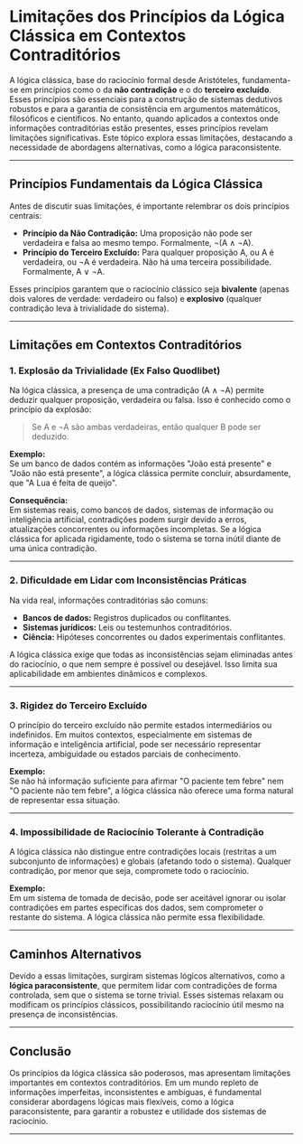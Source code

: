 
# Limitações dos Princípios da Lógica Clássica em Contextos Contraditórios

A lógica clássica, base do raciocínio formal desde Aristóteles, fundamenta-se em princípios como o da **não contradição** e o do **terceiro excluído**. Esses princípios são essenciais para a construção de sistemas dedutivos robustos e para a garantia de consistência em argumentos matemáticos, filosóficos e científicos. No entanto, quando aplicados a contextos onde informações contraditórias estão presentes, esses princípios revelam limitações significativas. Este tópico explora essas limitações, destacando a necessidade de abordagens alternativas, como a lógica paraconsistente.

---

## Princípios Fundamentais da Lógica Clássica

Antes de discutir suas limitações, é importante relembrar os dois princípios centrais:

- **Princípio da Não Contradição:** Uma proposição não pode ser verdadeira e falsa ao mesmo tempo. Formalmente, ¬(A ∧ ¬A).
- **Princípio do Terceiro Excluído:** Para qualquer proposição A, ou A é verdadeira, ou ¬A é verdadeira. Não há uma terceira possibilidade. Formalmente, A ∨ ¬A.

Esses princípios garantem que o raciocínio clássico seja **bivalente** (apenas dois valores de verdade: verdadeiro ou falso) e **explosivo** (qualquer contradição leva à trivialidade do sistema).

---

## Limitações em Contextos Contraditórios

### 1. **Explosão da Trivialidade (Ex Falso Quodlibet)**

Na lógica clássica, a presença de uma contradição (A ∧ ¬A) permite deduzir qualquer proposição, verdadeira ou falsa. Isso é conhecido como o princípio da explosão:

> Se A e ¬A são ambas verdadeiras, então qualquer B pode ser deduzido.

**Exemplo:**  
Se um banco de dados contém as informações "João está presente" e "João não está presente", a lógica clássica permite concluir, absurdamente, que "A Lua é feita de queijo".

**Consequência:**  
Em sistemas reais, como bancos de dados, sistemas de informação ou inteligência artificial, contradições podem surgir devido a erros, atualizações concorrentes ou informações incompletas. Se a lógica clássica for aplicada rigidamente, todo o sistema se torna inútil diante de uma única contradição.

---

### 2. **Dificuldade em Lidar com Inconsistências Práticas**

Na vida real, informações contraditórias são comuns:

- **Bancos de dados:** Registros duplicados ou conflitantes.
- **Sistemas jurídicos:** Leis ou testemunhos contraditórios.
- **Ciência:** Hipóteses concorrentes ou dados experimentais conflitantes.

A lógica clássica exige que todas as inconsistências sejam eliminadas antes do raciocínio, o que nem sempre é possível ou desejável. Isso limita sua aplicabilidade em ambientes dinâmicos e complexos.

---

### 3. **Rigidez do Terceiro Excluído**

O princípio do terceiro excluído não permite estados intermediários ou indefinidos. Em muitos contextos, especialmente em sistemas de informação e inteligência artificial, pode ser necessário representar incerteza, ambiguidade ou estados parciais de conhecimento.

**Exemplo:**  
Se não há informação suficiente para afirmar "O paciente tem febre" nem "O paciente não tem febre", a lógica clássica não oferece uma forma natural de representar essa situação.

---

### 4. **Impossibilidade de Raciocínio Tolerante à Contradição**

A lógica clássica não distingue entre contradições locais (restritas a um subconjunto de informações) e globais (afetando todo o sistema). Qualquer contradição, por menor que seja, compromete todo o raciocínio.

**Exemplo:**  
Em um sistema de tomada de decisão, pode ser aceitável ignorar ou isolar contradições em partes específicas dos dados, sem comprometer o restante do sistema. A lógica clássica não permite essa flexibilidade.

---

## Caminhos Alternativos

Devido a essas limitações, surgiram sistemas lógicos alternativos, como a **lógica paraconsistente**, que permitem lidar com contradições de forma controlada, sem que o sistema se torne trivial. Esses sistemas relaxam ou modificam os princípios clássicos, possibilitando raciocínio útil mesmo na presença de inconsistências.

---

## Conclusão

Os princípios da lógica clássica são poderosos, mas apresentam limitações importantes em contextos contraditórios. Em um mundo repleto de informações imperfeitas, inconsistentes e ambíguas, é fundamental considerar abordagens lógicas mais flexíveis, como a lógica paraconsistente, para garantir a robustez e utilidade dos sistemas de raciocínio.

---
```